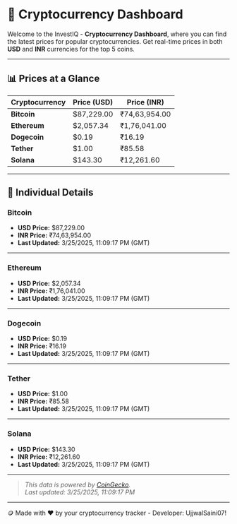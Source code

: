 
# 🚀 Cryptocurrency Dashboard

Welcome to the InvestIQ - **Cryptocurrency Dashboard**, where you can find the latest prices for popular cryptocurrencies. Get real-time prices in both **USD** and **INR** currencies for the top 5 coins.

---

## 📊 Prices at a Glance

| **Cryptocurrency** | **Price (USD)**       | **Price (INR)**        |
|---------------------|-----------------------|------------------------|
| **Bitcoin**   | $87,229.00 | ₹74,63,954.00 |
| **Ethereum**   | $2,057.34 | ₹1,76,041.00 |
| **Dogecoin**   | $0.19 | ₹16.19 |
| **Tether**   | $1.00 | ₹85.58 |
| **Solana**   | $143.30 | ₹12,261.60 |

---

## 📌 Individual Details

### Bitcoin

- **USD Price:** $87,229.00
- **INR Price:** ₹74,63,954.00
- **Last Updated:** 3/25/2025, 11:09:17 PM (GMT)
---


### Ethereum

- **USD Price:** $2,057.34
- **INR Price:** ₹1,76,041.00
- **Last Updated:** 3/25/2025, 11:09:17 PM (GMT)
---


### Dogecoin

- **USD Price:** $0.19
- **INR Price:** ₹16.19
- **Last Updated:** 3/25/2025, 11:09:17 PM (GMT)
---


### Tether

- **USD Price:** $1.00
- **INR Price:** ₹85.58
- **Last Updated:** 3/25/2025, 11:09:17 PM (GMT)
---


### Solana

- **USD Price:** $143.30
- **INR Price:** ₹12,261.60
- **Last Updated:** 3/25/2025, 11:09:17 PM (GMT)
---


> _This data is powered by [CoinGecko](https://www.coingecko.com)._  
> _Last updated: 3/25/2025, 11:09:17 PM_  

---
🪙 Made with ❤️ by your cryptocurrency tracker - Developer: UjjwalSaini07!
